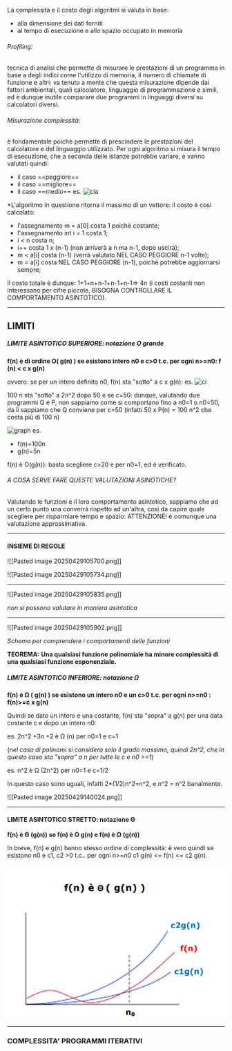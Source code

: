 La complessità e il costo degli algoritmi si valuta in base:
- alla dimensione dei dati forniti
- al tempo di esecuzione e allo spazio occupato in memoria

###### Profiling:
tecnica di analisi che permette di misurare le prestazioni di un programma in base a degli indici come l'utilizzo di memoria, il numero di chiamate di funzione e altri: va tenuto a mente che questa misurazione dipende dai fattori ambientali, quali calcolatore, linguaggio di programmazione e simili, ed è dunque inutile comparare due programmi in linguaggi diversi su calcolatori diversi.


###### Misurazione complessità:
è fondamentale poichè permette di prescindere le prestazioni del calcolatore e del linguaggio utilizzato.
Per ogni algoritmo si misura il tempo di esecuzione, che a seconda delle istanze potrebbe variare, e vanno valutati quindi: 
- il caso ==peggiore==
- il caso ==migliore==
- il caso ==medio==
es.
![cia](Pasted%20image%2020250429094556.png)

*L'algoritmo in questione ritorna il massimo di un vettore: 
il costo è così calcolato: 
- l'assegnamento m = a[0] costa 1 poichè costante;
- l'assegnamento int i = 1 costa 1;
- i < n costa n;
- i++ costa 1 x (n-1) (non arriverà a n ma n-1, dopo uscirà);
- m < a[i] costa (n-1) (verrà valutato NEL CASO PEGGIORE n-1 volte);
- m = a[i] costa NEL CASO PEGGIORE (n-1), poichè potrebbe aggiornarsi sempre;

Il costo totale è dunque:
1+1+n+n-1+n-1+n-1=> 4n (i costi costanti non interessano per cifre piccole, BISOGNA CONTROLLARE IL COMPORTAMENTO ASINTOTICO).

---
## LIMITI 

##### LIMITE ASINTOTICO SUPERIORE: notazione O grande

**f(n) è di ordine O( g(n) ) se esistono intero n0 e c>0 t.c. per ogni n>=n0: f (n) < c x g(n)**

ovvero: se per un intero definito n0, f(n) sta "sotto" a c x g(n):
es.
![ci](Pasted%20image%2020250429102626.png)


100 n sta "sotto" a 2n^2 dopo 50 e se c=50: dunque, valutando due programmi Q e P, non sappiamo come si comportano fino a n0=1 o n0=50, da lì sappiamo che Q conviene per c=50  (infatti 50 x P(n) = 100 n^2 che costa più di 100 n)

![graph](Pasted%20image%2020250429105536.png)
es. 
-  f(n)=100n
- g(n)=5n

f(n) è O(g(n)): basta scegliere c>20 e per n0=1, ed è verificato.
###### A COSA SERVE FARE QUESTE VALUTAZIONI ASINOTICHE?
Valutando le funzioni e il loro comportamento asintotico, sappiamo che ad un certo punto una converrà rispetto ad un'altra, così da capire quale scegliere per risparmiare tempo e spazio: ATTENZIONE! è comunque una valutazione approssimativa.

---

#### INSIEME DI REGOLE

![[Pasted image 20250429105700.png]]

![[Pasted image 20250429105734.png]]


---
![[Pasted image 20250429105835.png]]

*non si possono valutare in maniera asintotica*

---
![[Pasted image 20250429105902.png]]

*Schema per comprendere i comportamenti delle funzioni*

**TEOREMA:**
**Una qualsiasi funzione polinomiale ha minore complessità di una qualsiasi funzione esponenziale.**



##### LIMITE ASINTOTICO INFERIORE: notazione Ω

**f(n) è Ω ( g(n) ) se esistono un intero n0 e un c>0 t.c. per ogni n>=n0  : f(n)>=c x g(n)** 

Quindi se dato un intero e una costante, f(n) sta "sopra" a g(n) per una data costante c e dopo un intero n0:

es.
2n^2 +3n +2 è Ω (n) per n0=1 e c=1

(*nel caso di polinomi si considera solo il grado massimo, quindi 2n^2, che in questo caso sta "sopra" a n per tutte le c e n0 >=1*)

es.
n^2 è Ω (2n^2) per n0=1 e c=1/2

In questo caso sono uguali, infatti 2*(1/2)n^2=n^2, e n^2  = n^2 banalmente.




![[Pasted image 20250429140024.png]]

---


#### LIMITE ASINTOTICO STRETTO: notazione Θ

**f(n) è Θ (g(n)) se f(n) è O g(n) e f(n) è Ω (g(n))**

In breve, f(n) e g(n) hanno stesso ordine di complessità:
è vero quindi se esistono n0 e c1, c2 >0 t.c.. per ogni n>=n0 c1 g(n) <= f(n) <= c2 g(n).

![fsa](imalg/Pasted%20image%2020250502103729.png)


---

### COMPLESSITA' PROGRAMMI ITERATIVI


